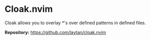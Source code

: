 # Cloak.nvim

Cloak allows you to overlay *'s over defined patterns in defined files.

**Repository:** <https://github.com/laytan/cloak.nvim>
